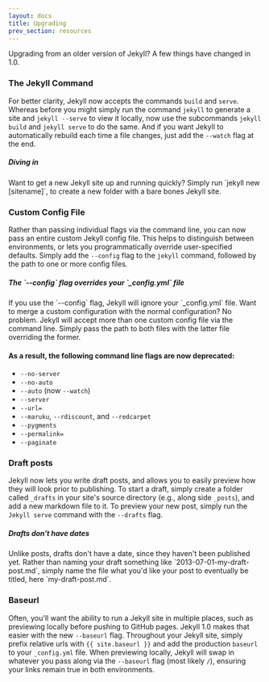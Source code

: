 ```yaml
---
layout: docs
title: Upgrading
prev_section: resources
---
```


Upgrading from an older version of Jekyll? A few things have changed in 1.0.

### The Jekyll Command

For better clarity, Jekyll now accepts the commands `build` and `serve`.
Whereas before you might simply run the command `jekyll` to generate a site
and `jekyll --serve` to view it locally, now use the subcommands `jekyll build`
and `jekyll serve` to do the same. And if you want Jekyll to automatically 
rebuild each time a file changes, just add the `--watch` flag at the end.

<div class="note feature">
  <h5 mardown="1">Diving in</h5>
  <p markdown="1">Want to get a new Jekyll site up and running quickly? Simply run `jekyll new [sitename]`, to create a new folder with a bare bones Jekyll site.</p>
</div>

### Custom Config File

Rather than passing individual flags via the command line, you can now pass an
entire custom Jekyll config file. This helps to distinguish between
environments, or lets you programmatically override user-specified defaults.
Simply add the `--config` flag to the `jekyll` command, followed by the path 
to one or more config files.

<div class="note info">
  <h5 mardown="1">The `--config` flag overrides your `_config.yml` file</h5>
  <p markdown="1">If you use the `--config` flag, Jekyll will ignore your 
    `_config.yml` file. Want to merge a custom configuration with the normal 
    configuration? No problem. Jekyll will accept more than one custom config 
    file via the command line. Simply pass the path to both files with the latter 
    file overriding the former.</p>
</div>

#### As a result, the following command line flags are now deprecated:

* `--no-server`
* `--no-auto`
* `--auto` (now `--watch`)
* `--server`
* `--url=`
* `--maruku`, `--rdiscount`, and `--redcarpet`
* `--pygments`
* `--permalink=`
* `--paginate`

### Draft posts

Jekyll now lets you write draft posts, and allows you to easily preview how 
they will look prior to publishing. To start a draft, simply create a folder
called `_drafts` in your site's source directory (e.g., along side `_posts`), 
and add a new markdown file to it. To preview your new post, simply run the 
`Jekyll serve` command with the `--drafts` flag.

<div class="note info">
  <h5 mardown="1">Drafts don't have dates</h5>
  <p markdown="1">Unlike posts, drafts don't have a date, since they haven't
  been published yet. Rather than naming your draft something like
  `2013-07-01-my-draft-post.md`, simply name the file what you'd like your 
  post to eventually be titled, here `my-draft-post.md`.</p>
</div>

### Baseurl

Often, you'll want the ability to run a Jekyll site in multiple places, such as
previewing locally before pushing to GitHub pages. Jekyll 1.0 makes that easier 
with the new `--baseurl` flag. Throughout your Jekyll site, simply prefix 
relative urls with `{{ site.baseurl }}` and add the production `baseurl` to
your `_config.yml` file. When previewing locally, Jekyll will swap in whatever
you  pass along via the `--baseurl` flag (most likely `/`), ensuring your links 
remain true in both environments.